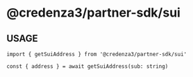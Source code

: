 # @credenza3/partner-sdk/sui

## USAGE

```
import { getSuiAddress } from '@credenza3/partner-sdk/sui'

const { address } = await getSuiAddress(sub: string)
```
